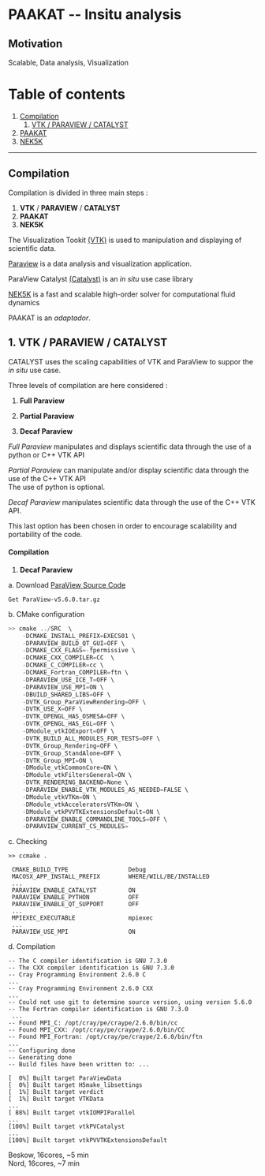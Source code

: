 PAAKAT -- Insitu analysis 
=====================================


Motivation
----------

Scalable, Data analysis, Visualization 

# Table of contents
1. [Compilation](#Compilation)
    1. [VTK / PARAVIEW / CATALYST](#subparagraph1)
2. [PAAKAT](#PAAKAT)
2. [NEK5K](#XXX)


------------
## Compilation <a name="Compilation"></a>
Compilation is divided in three main steps : 

1. **VTK** / **PARAVIEW** / **CATALYST**  
2. **PAAKAT** 
3. **NEK5K** 

The Visualization Tookit [(VTK)][VTK] is used to manipulation and displaying of scientific data.
 
[Paraview][PARAVIEW] is a data analysis and visualization application.  

ParaView Catalyst [(Catalyst)][CATALYST] is an *in situ* use case library

[NEK5K][NEK5K] is a fast and scalable high-order solver for computational fluid dynamics

PAAKAT is an *adaptador*.  

[VTK]: https://vtk.org/   
[PARAVIEW]: https://www.paraview.org/
[CATALYST]: https://www.paraview.org/in-situ/
[NEK5K]: https://nek5000.mcs.anl.gov/  


## 1. VTK / PARAVIEW / CATALYST <a name="subparagraph1"></a>

CATALYST uses the scaling capabilities of VTK and ParaView to suppor the *in situ* use case. 

Three levels of compilation are here considered : 

1. **Full Paraview**  

2. **Partial Paraview** 

3. **Decaf Paraview**


*Full Paraview* 
manipulates and displays scientific data through the use of a python or C++ VTK API 

*Partial Paraview*
can manipulate and/or display scientific data 
through the use of the C++ VTK API    
The use of python is optional. 

*Decaf Paraview*
manipulates scientific data
through the use of the C++ VTK API. 
 
This last option has been chosen 
in order to encourage 
scalability and portability of the code. 


#### Compilation   

1. **Decaf Paraview** 

a. Download [ParaView Source Code][PARAVIEW560]
```
Get ParaView-v5.6.0.tar.gz  
```
[PARAVIEW560]:https://www.paraview.org/download/


b. CMake configuration
```c++
>> cmake ../SRC  \
    -DCMAKE_INSTALL_PREFIX=EXECS01 \
    -DPARAVIEW_BUILD_QT_GUI=OFF \
    -DCMAKE_CXX_FLAGS=-fpermissive \
    -DCMAKE_CXX_COMPILER=CC  \
    -DCMAKE_C_COMPILER=cc \
    -DCMAKE_Fortran_COMPILER=ftn \
    -DPARAVIEW_USE_ICE_T=OFF \
    -DPARAVIEW_USE_MPI=ON \
    -DBUILD_SHARED_LIBS=OFF \
    -DVTK_Group_ParaViewRendering=OFF \
    -DVTK_USE_X=OFF \
    -DVTK_OPENGL_HAS_OSMESA=OFF \
    -DVTK_OPENGL_HAS_EGL=OFF \
    -DModule_vtkIOExport=OFF \
    -DVTK_BUILD_ALL_MODULES_FOR_TESTS=OFF \
    -DVTK_Group_Rendering=OFF \
    -DVTK_Group_StandAlone=OFF \
    -DVTK_Group_MPI=ON \
    -DModule_vtkCommonCore=ON \
    -DModule_vtkFiltersGeneral=ON \
    -DVTK_RENDERING_BACKEND=None \
    -DPARAVIEW_ENABLE_VTK_MODULES_AS_NEEDED=FALSE \
    -DModule_vtkVTKm=ON \
    -DModule_vtkAcceleratorsVTKm=ON \
    -DModule_vtkPVVTKExtensionsDefault=ON \
    -DPARAVIEW_ENABLE_COMMANDLINE_TOOLS=OFF \
    -DPARAVIEW_CURRENT_CS_MODULES= 

``` 

c. Checking
```
>> ccmake .

 CMAKE_BUILD_TYPE                 Debug
 MACOSX_APP_INSTALL_PREFIX        WHERE/WILL/BE/INSTALLED
 ...
 PARAVIEW_ENABLE_CATALYST         ON
 PARAVIEW_ENABLE_PYTHON           OFF  
 PARAVIEW_ENABLE_QT_SUPPORT       OFF
 ...
 MPIEXEC_EXECUTABLE               mpiexec
 ...
 PARAVIEW_USE_MPI                 ON 

``` 

d. Compilation  
```
-- The C compiler identification is GNU 7.3.0
-- The CXX compiler identification is GNU 7.3.0
-- Cray Programming Environment 2.6.0 C
...
-- Cray Programming Environment 2.6.0 CXX
...
-- Could not use git to determine source version, using version 5.6.0
-- The Fortran compiler identification is GNU 7.3.0
 ... 
-- Found MPI_C: /opt/cray/pe/craype/2.6.0/bin/cc  
-- Found MPI_CXX: /opt/cray/pe/craype/2.6.0/bin/CC  
-- Found MPI_Fortran: /opt/cray/pe/craype/2.6.0/bin/ftn  
...
-- Configuring done
-- Generating done
-- Build files have been written to: ... 

```

```
[  0%] Built target ParaViewData
[  0%] Built target H5make_libsettings
[  1%] Built target verdict
[  1%] Built target VTKData
...
[ 88%] Built target vtkIOMPIParallel
...
[100%] Built target vtkPVCatalyst
...
[100%] Built target vtkPVVTKExtensionsDefault
```

Beskow, 16cores, ~5 min  
Nord, 16cores, ~7 min


